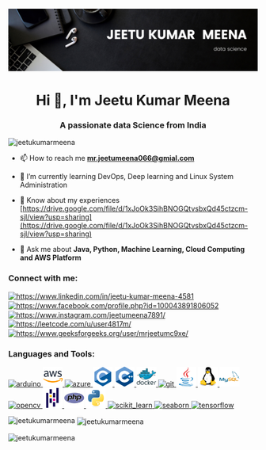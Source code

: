 ![logo](https://github.com/jeetukumarmeena/jeetu_kumar_meena/blob/main/Black%20Minimal%20Motivation%20Quote%20LinkedIn%20Banner%20(1).png)
<h1 align="center">Hi 👋, I'm Jeetu Kumar Meena</h1>
<h3 align="center">A passionate data Science from India</h3>

<p align="left"> <img src="https://komarev.com/ghpvc/?username=jeetukumarmeena&label=Profile%20views&color=0e75b6&style=flat" alt="jeetukumarmeena" /> </p>

- 📫 How to reach me **mr.jeetumeena066@gmial.com**
- 🌱 I’m currently learning DevOps, Deep learning and Linux System Administration

- 📄 Know about my experiences [https://drive.google.com/file/d/1xJoOk3SihBNOGQtvsbxQd45ctzcm-sjl/view?usp=sharing](https://drive.google.com/file/d/1xJoOk3SihBNOGQtvsbxQd45ctzcm-sjl/view?usp=sharing)
 - 💬 Ask me about **Java, Python, Machine Learning, Cloud Computing and AWS Platform**

<h3 align="left">Connect with me:</h3>
<p align="left">
<a href="https://linkedin.com/in/https://www.linkedin.com/in/jeetu-kumar-meena-4581" target="blank"><img align="center" src="https://raw.githubusercontent.com/rahuldkjain/github-profile-readme-generator/master/src/images/icons/Social/linked-in-alt.svg" alt="https://www.linkedin.com/in/jeetu-kumar-meena-4581" height="30" width="40" /></a>
<a href="https://fb.com/https://www.facebook.com/profile.php?id=100043891806052" target="blank"><img align="center" src="https://raw.githubusercontent.com/rahuldkjain/github-profile-readme-generator/master/src/images/icons/Social/facebook.svg" alt="https://www.facebook.com/profile.php?id=100043891806052" height="30" width="40" /></a>
<a href="https://instagram.com/https://www.instagram.com/jeetumeena7891/" target="blank"><img align="center" src="https://raw.githubusercontent.com/rahuldkjain/github-profile-readme-generator/master/src/images/icons/Social/instagram.svg" alt="https://www.instagram.com/jeetumeena7891/" height="30" width="40" /></a>
<a href="https://www.leetcode.com/https://leetcode.com/u/user4817m/" target="blank"><img align="center" src="https://raw.githubusercontent.com/rahuldkjain/github-profile-readme-generator/master/src/images/icons/Social/leet-code.svg" alt="https://leetcode.com/u/user4817m/" height="30" width="40" /></a>
<a href="https://auth.geeksforgeeks.org/user/https://www.geeksforgeeks.org/user/mrjeetumc9xe/" target="blank"><img align="center" src="https://raw.githubusercontent.com/rahuldkjain/github-profile-readme-generator/master/src/images/icons/Social/geeks-for-geeks.svg" alt="https://www.geeksforgeeks.org/user/mrjeetumc9xe/" height="30" width="40" /></a>
</p>

<h3 align="left">Languages and Tools:</h3>
<p align="left"> <a href="https://www.arduino.cc/" target="_blank" rel="noreferrer"> <img src="https://cdn.worldvectorlogo.com/logos/arduino-1.svg" alt="arduino" width="40" height="40"/> </a> <a href="https://aws.amazon.com" target="_blank" rel="noreferrer"> <img src="https://raw.githubusercontent.com/devicons/devicon/master/icons/amazonwebservices/amazonwebservices-original-wordmark.svg" alt="aws" width="40" height="40"/> </a> <a href="https://azure.microsoft.com/en-in/" target="_blank" rel="noreferrer"> <img src="https://www.vectorlogo.zone/logos/microsoft_azure/microsoft_azure-icon.svg" alt="azure" width="40" height="40"/> </a> <a href="https://www.cprogramming.com/" target="_blank" rel="noreferrer"> <img src="https://raw.githubusercontent.com/devicons/devicon/master/icons/c/c-original.svg" alt="c" width="40" height="40"/> </a> <a href="https://www.w3schools.com/cpp/" target="_blank" rel="noreferrer"> <img src="https://raw.githubusercontent.com/devicons/devicon/master/icons/cplusplus/cplusplus-original.svg" alt="cplusplus" width="40" height="40"/> </a> <a href="https://www.docker.com/" target="_blank" rel="noreferrer"> <img src="https://raw.githubusercontent.com/devicons/devicon/master/icons/docker/docker-original-wordmark.svg" alt="docker" width="40" height="40"/> </a> <a href="https://git-scm.com/" target="_blank" rel="noreferrer"> <img src="https://www.vectorlogo.zone/logos/git-scm/git-scm-icon.svg" alt="git" width="40" height="40"/> </a> <a href="https://www.java.com" target="_blank" rel="noreferrer"> <img src="https://raw.githubusercontent.com/devicons/devicon/master/icons/java/java-original.svg" alt="java" width="40" height="40"/> </a> <a href="https://www.linux.org/" target="_blank" rel="noreferrer"> <img src="https://raw.githubusercontent.com/devicons/devicon/master/icons/linux/linux-original.svg" alt="linux" width="40" height="40"/> </a> <a href="https://www.mysql.com/" target="_blank" rel="noreferrer"> <img src="https://raw.githubusercontent.com/devicons/devicon/master/icons/mysql/mysql-original-wordmark.svg" alt="mysql" width="40" height="40"/> </a> <a href="https://opencv.org/" target="_blank" rel="noreferrer"> <img src="https://www.vectorlogo.zone/logos/opencv/opencv-icon.svg" alt="opencv" width="40" height="40"/> </a> <a href="https://pandas.pydata.org/" target="_blank" rel="noreferrer"> <img src="https://raw.githubusercontent.com/devicons/devicon/2ae2a900d2f041da66e950e4d48052658d850630/icons/pandas/pandas-original.svg" alt="pandas" width="40" height="40"/> </a> <a href="https://www.php.net" target="_blank" rel="noreferrer"> <img src="https://raw.githubusercontent.com/devicons/devicon/master/icons/php/php-original.svg" alt="php" width="40" height="40"/> </a> <a href="https://www.python.org" target="_blank" rel="noreferrer"> <img src="https://raw.githubusercontent.com/devicons/devicon/master/icons/python/python-original.svg" alt="python" width="40" height="40"/> </a> <a href="https://scikit-learn.org/" target="_blank" rel="noreferrer"> <img src="https://upload.wikimedia.org/wikipedia/commons/0/05/Scikit_learn_logo_small.svg" alt="scikit_learn" width="40" height="40"/> </a> <a href="https://seaborn.pydata.org/" target="_blank" rel="noreferrer"> <img src="https://seaborn.pydata.org/_images/logo-mark-lightbg.svg" alt="seaborn" width="40" height="40"/> </a> <a href="https://www.tensorflow.org" target="_blank" rel="noreferrer"> <img src="https://www.vectorlogo.zone/logos/tensorflow/tensorflow-icon.svg" alt="tensorflow" width="40" height="40"/> </a> </p>

<p><img align="left" src="https://github-readme-stats.vercel.app/api/top-langs?username=jeetukumarmeena&show_icons=true&locale=en&layout=compact" alt="jeetukumarmeena" /></p>

<p>&nbsp;<img align="center" src="https://github-readme-stats.vercel.app/api?username=jeetukumarmeena&show_icons=true&locale=en" alt="jeetukumarmeena" /></p>

<p><img align="center" src="https://github-readme-streak-stats.herokuapp.com/?user=jeetukumarmeena&" alt="jeetukumarmeena" /></p>
